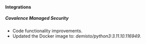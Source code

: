 #### Integrations

##### Covalence Managed Security
- Code functionality improvements.
- Updated the Docker image to: *demisto/python3:3.11.10.116949*.